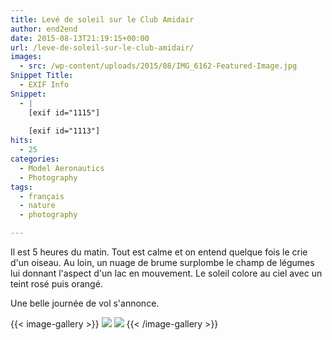 ```yaml
---
title: Levé de soleil sur le Club Amidair
author: end2end
date: 2015-08-13T21:19:15+00:00
url: /leve-de-soleil-sur-le-club-amidair/
images:
  - src: /wp-content/uploads/2015/08/IMG_6162-Featured-Image.jpg
Snippet Title:
  - EXIF Info
Snippet:
  - |
    [exif id="1115"]
    
    [exif id="1113"]
hits:
  - 25
categories:
  - Model Aeronautics
  - Photography
tags:
  - français
  - nature
  - photography

---
```

Il est 5 heures du matin. Tout est calme et on entend quelque fois le crie d'un oiseau. Au loin, un nuage de brume surplombe le champ de légumes lui donnant l'aspect d'un lac en mouvement. Le soleil colore au ciel avec un teint rosé puis orangé.

Une belle journée de vol s'annonce.

{{< image-gallery >}}
  [![](/wp-content/uploads/2015/08/IMG_6162_LR5-1024x683.jpg)](/wp-content/uploads/2015/08/IMG_6162_LR5.jpg)
  [![](/wp-content/uploads/2015/08/IMG_6159_LR5-1024x683.jpg)](/wp-content/uploads/2015/08/IMG_6159_LR5.jpg)
{{< /image-gallery >}}
